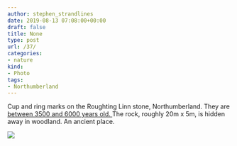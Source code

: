 ```yaml
---
author: stephen_strandlines
date: 2019-08-13 07:08:00+00:00
draft: false
title: None
type: post
url: /37/
categories:
- nature
kind:
- Photo
tags:
- Northumberland
---
```





Cup and ring marks on the Roughting Linn stone, Northumberland. They are [between 3500 and 6000 years old. ](http://www.bradshawfoundation.com/british_isles_prehistory_archive/northumbria_rock_art/) The rock, roughly 20m x 5m, is hidden away in woodland. An ancient place.





![](https://strandlines.blog/wp-content/uploads/2019/10/2bb4995a22.jpg)


